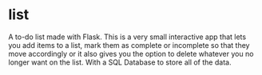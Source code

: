 # list

A to-do list made with Flask. This is a very small interactive app that lets you add items to a list, mark them as complete or 
incomplete so that they move accordingly or it also gives you the option to delete whatever you no longer want on the list. 
With a SQL Database to store all of the data.
